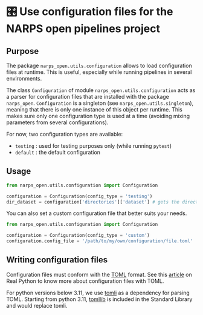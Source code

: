 # :control_knobs: Use configuration files for the NARPS open pipelines project

## Purpose

The package `narps_open.utils.configuration` allows to load configuration files at runtime. This is useful, especially while running pipelines in several environments.

The class `Configuration` of module `narps_open.utils.configuration` acts as a parser for configuration files that are installed with the package `narps_open`. `Configuration` is a singleton (see `narps_open.utils.singleton`), meaning that there is only one instance of this object per runtime. This makes sure only one configuration type is used at a time (avoiding mixing parameters from several configurations).

For now, two configuration types are available:
* `testing` : used for testing purposes only (while running `pytest`)
* `default` : the default configuration

## Usage

```python
from narps_open.utils.configuration import Configuration

configuration = Configuration(config_type = 'testing')
dir_dataset = configuration['directories']['dataset'] # gets the directory where the dataset is
```

You can also set a custom configuration file that better suits your needs.

```python
from narps_open.utils.configuration import Configuration

configuration = Configuration(config_type = 'custom')
configuration.config_file = '/path/to/my/own/configuration/file.toml'
```

## Writing configuration files

Configuration files must conform with the [TOML](https://toml.io/en/) format. See this [article](https://realpython.com/python-toml/#use-toml-as-a-configuration-format) on Real Python to know more about configuration files with TOML.

For python versions below 3.11, we use [tomli](https://pypi.org/project/tomli/) as a dependency for parsing TOML. Starting from python 3.11, [tomllib](https://docs.python.org/3/library/tomllib.html) is included in the Standard Library and would replace tomli.
